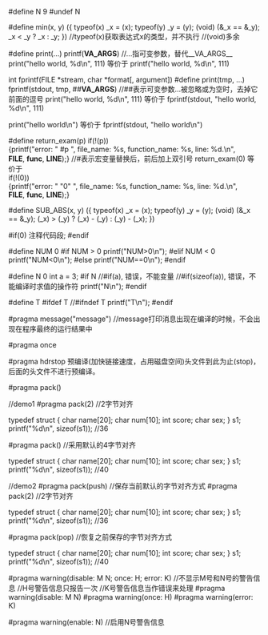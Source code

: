 #define N 9
#undef N

#define min(x, y) ({ typeof(x) _x = (x); typeof(y) _y = (y); (void) (&_x == &_y); _x < _y ? _x : _y; })
//typeof(x)获取表达式x的类型，并不执行 
//(void)多余


#define print(...) printf(__VA_ARGS__)
//...指可变参数，替代__VA_ARGS__
print("hello world, %d\n", 111)
等价于
printf("hello world, %d\n", 111)


int fprintf(FILE *stream, char *format[, argument])
#define print(tmp, ...) fprintf(stdout, tmp, ##__VA_ARGS__)
//##表示可变参数...被忽略或为空时，去掉它前面的逗号
print("hello world, %d\n", 111)
等价于
fprintf(stdout, "hello world, %d\n", 111)

print("hello world\n")
等价于
fprintf(stdout, "hello world\n")


#define return_exam(p) if(!(p)) \
    {printf("error: " #p ", file_name: %s, function_name: %s, line: %d.\n", \
    __FILE__, __func__, __LINE__);}
//#表示宏变量替换后，前后加上双引号
return_exam(0)
等价于    
if(!(0)) \
    {printf("error: " "0" ", file_name: %s, function_name: %s, line: %d.\n", \
    __FILE__, __func__, __LINE__);}

#define SUB_ABS(x, y) ({ typeof(x) _x = (x); typeof(y) _y = (y); (void) (&_x == &_y); (_x) > (_y) ? (_x) - (_y) : (_y) - (_x); })


#if(0)
    注释代码段;
#endif

#define NUM 0
#if NUM > 0
    printf("NUM>0\n");
#elif NUM < 0
    printf("NUM<0\n");
#else
    printf("NUM==0\n");
#endif

#define N 0
int a = 3;
#if N
//#if(a), 错误，不能变量
//#if(sizeof(a)), 错误，不能编译时求值的操作符
    printf("N\n");
#endif


#define T
#ifdef T
//#ifndef T
    printf("T\n");
#endif



#pragma message("message")
//message打印消息出现在编译的时候，不会出现在程序最终的运行结果中

#pragma once

#pragma hdrstop
预编译(加快链接速度，占用磁盘空间)头文件到此为止(stop)，后面的头文件不进行预编译。

#pragma pack()

//demo1
#pragma pack(2)
//2字节对齐

typedef struct 
{
    char name[20];
    char num[10];
    int score;
    char sex;
} s1;
printf("%d\n", sizeof(s1)); //36

#pragma pack()
//采用默认的4字节对齐

typedef struct 
{
    char name[20];
    char num[10];
    int score;
    char sex;
} s1;
printf("%d\n", sizeof(s1)); //40



//demo2
#pragma pack(push)
//保存当前默认的字节对齐方式
#pragma pack(2)
//2字节对齐

typedef struct 
{
    char name[20];
    char num[10];
    int score;
    char sex;
} s1;
printf("%d\n", sizeof(s1)); //36

#pragma pack(pop)
//恢复之前保存的字节对齐方式

typedef struct 
{
    char name[20];
    char num[10];
    int score;
    char sex;
} s1;
printf("%d\n", sizeof(s1)); //40

#pragma warning(disable: M N; once: H; error: K)
//不显示M号和N号的警告信息
//H号警告信息只报告一次
//K号警告信息当作错误来处理
#pragma warning(disable: M N)
#pragma warning(once: H)
#pragma warning(error: K)

#pragma warning(enable: N)
//启用N号警告信息
